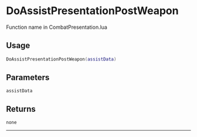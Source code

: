 # DoAssistPresentationPostWeapon
Function name in CombatPresentation.lua
## Usage
```lua
DoAssistPresentationPostWeapon(assistData)
```
## Parameters
`assistData`
## Returns
`none`

---